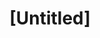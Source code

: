 ---
pid: vp44
title: "[Untitled]"
location_transcription: 
coordinates: "[-75.17663526464, 40.035656884231]"
zipcode: '19124'
gen_neighborhood: North Philadelphia
neighborhood: Juniata,Frankford,Feltonville
outside_phl: 
age: '28'
age_range: 20-29
instagram: 
image_file_name: vp_44.jpg
proposal_transcription: Turn abandoned buildings into housing for homeless people
  in our community
topic: 
topic_summary: '0'
type: Building,Community Resource Center,Closed School,Closed Factory
keywords_other: 
credit: 
image_labels: El train
twitter: 
facebook: 
permalink: "/monuments/vp44/"
layout: item-page
---